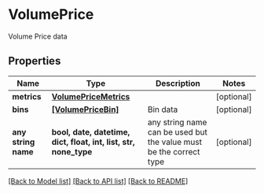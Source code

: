 # VolumePrice

Volume Price data

## Properties
Name | Type | Description | Notes
------------ | ------------- | ------------- | -------------
**metrics** | [**VolumePriceMetrics**](VolumePriceMetrics.md) |  | [optional] 
**bins** | [**[VolumePriceBin]**](VolumePriceBin.md) | Bin data | [optional] 
**any string name** | **bool, date, datetime, dict, float, int, list, str, none_type** | any string name can be used but the value must be the correct type | [optional]

[[Back to Model list]](../README.md#documentation-for-models) [[Back to API list]](../README.md#documentation-for-api-endpoints) [[Back to README]](../README.md)


